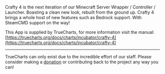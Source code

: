 Crafty 4 is the next iteration of our Minecraft Server Wrapper / Controller / Launcher. Boasting a clean new look, rebuilt from the ground up. Crafty 4 brings a whole host of new features such as Bedrock support. With SteamCMD support on the way!


This App is supplied by TrueCharts, for more information visit the manual: [https://truecharts.org/docs/charts/incubator/crafty-4](https://truecharts.org/docs/charts/incubator/crafty-4)

---

TrueCharts can only exist due to the incredible effort of our staff.
Please consider making a [donation](https://truecharts.org/docs/about/sponsor) or contributing back to the project any way you can!

